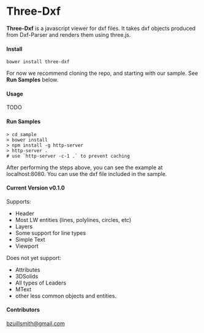
# Three-Dxf

**Three-Dxf** is a javascript viewer for dxf files. It takes dxf objects produced from Dxf-Parser and renders them using
 three.js.

#### Install
```
bower install three-dxf
```

For now we recommend cloning the repo, and starting with our sample. See **Run Samples** below.

#### Usage
TODO

#### Run Samples
```
> cd sample
> bower install
> npm install -g http-server
> http-server .
# use `http-server -c-1 .` to prevent caching
```

After performing the steps above, you can see the example at localhost:8080. You can use the dxf file included in the sample.

#### Current Version v0.1.0
Supports:
* Header
* Most LW entities (lines, polylines, circles, etc)
* Layers
* Some support for line types
* Simple Text
* Viewport
 
Does not yet support:
* Attributes
* 3DSolids
* All types of Leaders
* MText
* other less common objects and entities.

#### Contributors
bzuillsmith@gmail.com
